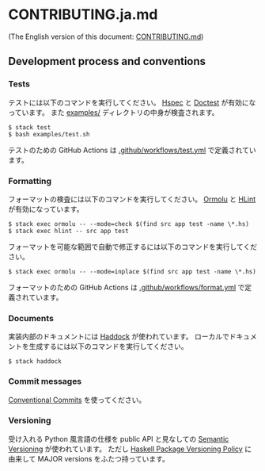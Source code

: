# CONTRIBUTING.ja.md

(The English version of this document: [CONTRIBUTING.md](https://github.com/kmyk/Jikka/blob/master/CONTRIBUTING.md))

## Development process and conventions

### Tests

テストには以下のコマンドを実行してください。
[Hspec](https://hspec.github.io/) と [Doctest](https://hackage.haskell.org/package/doctest) が有効になっています。
また [examples/](https://github.com/kmyk/Jikka/tree/master/examples) ディレクトリの中身が検査されます。

``` console
$ stack test
$ bash examples/test.sh
```

テストのための GitHub Actions は [.github/workflows/test.yml](https://github.com/kmyk/Jikka/blob/master/.github/workflows/test.yml) で定義されています。

### Formatting

フォーマットの検査には以下のコマンドを実行してください。
[Ormolu](https://github.com/tweag/ormolu) と [HLint](https://github.com/ndmitchell/hlint) が有効になっています。

``` console
$ stack exec ormolu -- --mode=check $(find src app test -name \*.hs)
$ stack exec hlint -- src app test
```

フォーマットを可能な範囲で自動で修正するには以下のコマンドを実行してください。

``` console
$ stack exec ormolu -- --mode=inplace $(find src app test -name \*.hs)
```

フォーマットのための GitHub Actions は [.github/workflows/format.yml](https://github.com/kmyk/Jikka/blob/master/.github/workflows/format.yml) で定義されています。

### Documents

実装内部のドキュメントには [Haddock](https://www.haskell.org/haddock/) が使われています。
ローカルでドキュメントを生成するには以下のコマンドを実行してください。

``` console
$ stack haddock
```

### Commit messages

[Conventional Commits](https://www.conventionalcommits.org/ja/v1.0.0/) を使ってください。

### Versioning

受け入れる Python 風言語の仕様を public API と見なしての [Semantic Versioning](https://semver.org/lang/ja/) が使われています。
ただし [Haskell Package Versioning Policy](https://pvp.haskell.org/) に由来して MAJOR versions をふたつ持っています。
